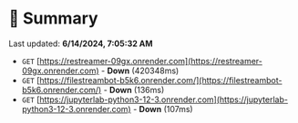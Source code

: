 # 📖 Summary
Last updated: **6/14/2024, 7:05:32 AM**

- `GET` [https://restreamer-09gx.onrender.com](https://restreamer-09gx.onrender.com) - **Down** (420348ms)
- `GET` [https://filestreambot-b5k6.onrender.com/](https://filestreambot-b5k6.onrender.com/) - **Down** (136ms)
- `GET` [https://jupyterlab-python3-12-3.onrender.com](https://jupyterlab-python3-12-3.onrender.com) - **Down** (107ms)

